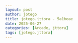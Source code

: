 ```yaml
---
layout: post
author: jotego
title: jotego.jttora - 5a1beae
date: 2025-06-27
categories: [Arcade, jttora]
tags: [jotego.jttora]
---
```


